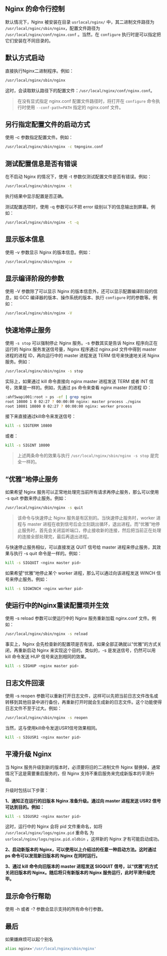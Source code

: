 ## Nginx 的命令行控制

默认情况下，Nginx 被安装在目录 `usrlocal/nginx/` 中，其二进制文件路径为 `/usr/local/nginc/sbin/nginx`，配置文件路径为 `/usr/local/nginx/conf/nginx.conf` 。当然，在 `configure` 执行时是可以指定把它们安装在不同目录的。

## 默认方式启动

直接执行Nginx二进制程序。例如：

``` bash
/usr/local/nginx/sbin/nginx
```
这时，会读取默认路径下的配置文件：`/usr/local/nginx/conf/nginx.conf`。

> 在没有显式指定 nginx.conf 配置文件路径时，将打开在 `configure` 命令执行时使用 `--conf-path=PATH` 指定的 nginx.conf 文件。

## 另行指定配置文件的启动方式

使用 -c 参数指定配置文件。例如：
``` bash
/usr/local/nginx/sbin/nginx -c tmpnginx.conf
```

## 测试配置信息是否有错误

在不启动 Nginx 的情况下，使用 -t 参数仅测试配置文件是否有错误。例如：

``` bash
/usr/local/nginx/sbin/nginx -t
```

执行结果中显示配置是否正确。

测试配置选项时，使用 -q 参数可以不把 error 级别以下的信息输出到屏幕。例如：

``` bash
/usr/local/nginx/sbin/nginx -t -q
```

## 显示版本信息

使用 -v 参数显示 Nginx 的版本信息。例如：

``` bash
/usr/local/nginx/sbin/nginx -v
```

## 显示编译阶段的参数

使用 -V 参数除了可以显示 Nginx 的版本信息外，还可以显示配置编译阶段的信息，如 GCC 编译器的版本、操作系统的版本、执行 `configure` 时的参数等。例如：

``` bash
/usr/local/nginx/sbin/nginx -V
```

## 快速地停止服务

使用 `-s stop` 可以强制停止 Nginx 服务。-s 参数其实是告诉 Nginx 程序向正在运行的 Nginx 服务发送信号量，Nginx 程序通过 nginx.pid 文件中得到 master 进程的进程 ID，再向运行中的 master 进程发送 TERM 信号来快速地关闭 Nginx 服务。例如：

``` bash
/usr/local/nginx/sbin/nginx -s stop
```

实际上，如果通过 kill 命令直接向 nginx master 进程发送 TERM 或者 INT 信号，效果是一样的。例如，先通过 ps 命令来查看 nginx master 的进程 ID：

``` bash
:ahf5wapi001:root > ps -ef | grep nginx
root 10800 1 0 02:27 ? 00:00:00 nginx: master process ./nginx
root 10801 10800 0 02:27 ? 00:00:00 nginx: worker process
```

接下来直接通过kill命令来发送信号：

``` bash
kill -s SIGTERM 10800
```

或者：

``` bash
kill -s SIGINT 10800
```

> 上述两条命令的效果与执行 `/usr/local/nginx/sbin/nginx -s stop` 是完全一样的。

## “优雅”地停止服务

如果希望 Nginx 服务可以正常地处理完当前所有请求再停止服务，那么可以使用 -s quit 参数来停止服务。例如：

``` bash
/usr/local/nginx/sbin/nginx -s quit
```

> 该命令与快速停止 Nginx 服务是有区别的。当快速停止服务时，worker 进程与 master 进程在收到信号后会立刻跳出循环，退出进程。而“优雅”地停止服务时，首先会关闭监听端口，停止接收新的连接，然后把当前正在处理的连接全部处理完，最后再退出进程。

与快速停止服务相似，可以直接发送 QUIT 信号给 master 进程来停止服务，其效果与执行 -s quit 命令是一样的。例如：

``` bash
kill -s SIGQUIT <nginx master pid>
```

如果希望“优雅”地停止某个 worker 进程，那么可以通过向该进程发送 WINCH 信号来停止服务。例如：

``` bash
kill -s SIGWINCH <nginx worker pid>
```

## 使运行中的Nginx重读配置项并生效

使用 -s reload 参数可以使运行中的 Nginx 服务重新加载 nginx.conf 文件。例如：

``` bash
/usr/local/nginx/sbin/nginx -s reload
```

事实上，Nginx 会先检查新的配置项是否有误，如果全部正确就以“优雅”的方式关闭，再重新启动 Nginx 来实现这个目的。类似的，-s 是发送信号，仍然可以用 kill 命令发送 HUP 信号来达到相同的效果。

``` bash
kill -s SIGHUP <nginx master pid>
```

## 日志文件回滚

使用 -s reopen 参数可以重新打开日志文件，这样可以先把当前日志文件改名或转移到其他目录中进行备份，再重新打开时就会生成新的日志文件。这个功能使得日志文件不至于过大。例如：

``` bash
/usr/local/nginx/sbin/nginx -s reopen
```

当然，这与使用kill命令发送USR1信号效果相同。

``` bash
kill -s SIGUSR1 <nginx master pid>
```

## 平滑升级 Nginx

当 Nginx 服务升级到新的版本时，必须要将旧的二进制文件 Nginx 替换掉，通常情况下这是需要重启服务的，但 Nginx 支持不重启服务来完成新版本的平滑升级。

升级时包括以下步骤：

**1、通知正在运行的旧版本 Nginx 准备升级。通过向 master 进程发送 USR2 信号可达到目的。例如：**

``` bash
kill -s SIGUSR2 <nginx master pid>
```

这时，运行中的 Nginx 会将 pid 文件重命名，如将 `/usr/local/nginx/logs/nginx.pid` 重命名
为 `usrlocal/nginx/logs/nginx.pid.oldbin` ，这样新的 Nginx 才有可能启动成功。


**2、启动新版本的 Nginx，可以使用以上介绍过的任意一种启动方法。这时通过 ps 命令可以发现新旧版本的 Nginx 在同时运行。**

**3、通过 kill 命令向旧版本的 master 进程发送 SIGQUIT 信号，以“优雅”的方式关闭旧版本的 Nginx。随后将只有新版本的 Nginx 服务运行，此时平滑升级完毕。**

## 显示命令行帮助

使用 -h 或者 -? 参数会显示支持的所有命令行参数。

## 最后

如果嫌麻烦可以起个别名

``` bash
alias nginx='/usr/local/nginx/sbin/nginx'
```